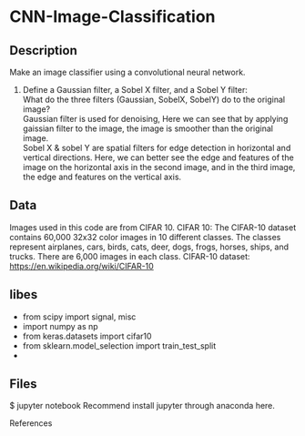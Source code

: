 # CNN-Image-Classification
## Description
Make an image classifier using a convolutional neural network. 

1. Define a Gaussian filter, a Sobel X filter, and a Sobel Y filter:\
What do the three filters (Gaussian, SobelX, SobelY) do to the original image?\
Gaussian filter is used for denoising, Here we can see that by applying gaissian filter to the image, the image is smoother than the original image.\
Sobel X & sobel Y are spatial filters for edge detection in horizontal and vertical directions. Here, we can better see the edge and features of the image on the horizontal axis in the second image, and in the third image, the edge and features on the vertical axis.


## Data 
Images used in this code are from CIFAR 10.
CIFAR 10: The CIFAR-10 dataset contains 60,000 32x32 color images in 10 different classes. The classes represent airplanes, cars, birds, cats, deer, dogs, frogs, horses, ships, and trucks. There are 6,000 images in each class. 
CIFAR-10 dataset: https://en.wikipedia.org/wiki/CIFAR-10

## libes
* from scipy import signal, misc 
* import numpy as np
* from keras.datasets import cifar10
* from sklearn.model_selection import train_test_split
* 

## Files

$ jupyter notebook
Recommend install jupyter through anaconda here.

References
